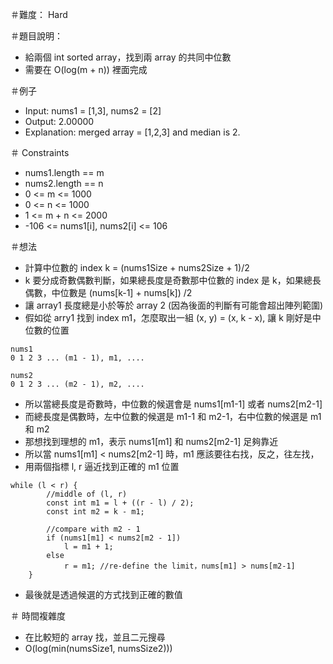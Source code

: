 ＃難度： Hard

＃題目說明： 
- 給兩個 int sorted array，找到兩 array 的共同中位數
- 需要在 O(log(m + n)) 裡面完成

＃例子
- Input: nums1 = [1,3], nums2 = [2]
- Output: 2.00000
- Explanation: merged array = [1,2,3] and median is 2.

＃ Constraints
- nums1.length == m
- nums2.length == n
- 0 <= m <= 1000
- 0 <= n <= 1000
- 1 <= m + n <= 2000
- -106 <= nums1[i], nums2[i] <= 106



＃想法
- 計算中位數的 index k = (nums1Size + nums2Size + 1)/2
- k 要分成奇數偶數判斷，如果總長度是奇數那中位數的 index 是 k，如果總長偶數，中位數是 (nums[k-1] + nums[k]) /2
- 讓 array1 長度總是小於等於 array 2 (因為後面的判斷有可能會超出陣列範圍)
- 假如從 arry1 找到 index m1，怎麼取出一組 (x, y) = (x, k - x), 讓 k 剛好是中位數的位置
```
nums1
0 1 2 3 ... (m1 - 1), m1, ....

nums2
0 1 2 3 ... (m2 - 1), m2, ....
```
- 所以當總長度是奇數時，中位數的候選會是 nums1[m1-1] 或者 nums2[m2-1]
- 而總長度是偶數時，左中位數的候選是 m1-1 和 m2-1，右中位數的候選是 m1 和 m2
- 那想找到理想的 m1，表示 nums1[m1] 和 nums2[m2-1] 足夠靠近
- 所以當 nums1[m1] < nums2[m2-1] 時，m1 應該要往右找，反之，往左找，
- 用兩個指標 l, r 逼近找到正確的 m1 位置
```
while (l < r) {
        //middle of (l, r)
        const int m1 = l + ((r - l) / 2); 
        const int m2 = k - m1; 

        //compare with m2 - 1 	
        if (nums1[m1] < nums2[m2 - 1])
            l = m1 + 1; 
        else
            r = m1; //re-define the limit，nums[m1] > nums[m2-1]
    }
```
- 最後就是透過候選的方式找到正確的數值

＃ 時間複雜度
- 在比較短的 array 找，並且二元搜尋
- O(log(min(numsSize1, numsSize2)))





    


 


